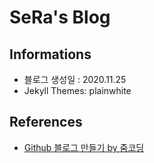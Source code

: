 # SeRa's Blog
## Informations
- 블로그 생성일 : 2020.11.25
- Jekyll Themes: plainwhite


## References
- [Github 블로그 만들기 by 줌코딩](https://zoomkoding.github.io/gitblog/2019/08/15/git-blog-1.html)
